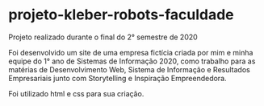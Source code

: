 # projeto-kleber-robots-faculdade
Projeto realizado durante o final do 2° semestre de 2020

Foi desenvolvido um site de uma empresa fictícia criada por mim e minha equipe do 1° ano de Sistemas de Informação 2020, como trabalho para as matérias de Desenvolvimento Web, Sistema de Informação e Resultados Empresariais junto com Storytelling e Inspiração Empreendedora.

Foi utilizado html e css para sua criação.
